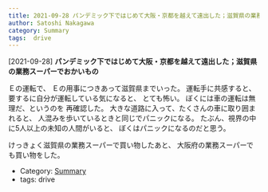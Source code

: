 ```yaml
---
title: 2021-09-28 パンデミック下ではじめて大阪・京都を越えて遠出した；滋賀県の業務スーパーでおかいもの
author: Satoshi Nakagawa
category: Summary
tags:  drive
---
```


[2021-09-28] **パンデミック下ではじめて大阪・京都を越えて遠出した；滋賀県の業務スーパーでおかいもの** 

 Ｅの運転で、
Ｅの用事につきあって滋賀県までいった。
運転手に共感すると、要するに自分が運転している気になると、
とても怖い。
ぼくには車の運転は無理だ、というのを
再確認した。
大きな道路に入って、たくさんの車に取り囲まれると、
人混みを歩いているときと同じでパニックになる。
たぶん、視界の中に5人以上の未知の人間がいると、
ぼくはパニックになるのだと思う。

<!--more-->

 けっきょく滋賀県の業務スーパーで買い物したあと、
大阪府の業務スーパーでも買い物をした。

- Category: [Summary](https://merapano.github.io/categories.html#Summary)
- tags:  drive
